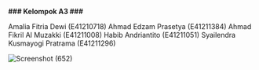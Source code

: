 **### Kelompok A3 ###**

Amalia Fitria Dewi (E41210718)
Ahmad Edzam Prasetya (E41211384)
Ahmad Fikril Al Muzakki (E41211008)
Habib Andriantito (E41211051)
Syailendra Kusmayogi Pratrama (E41211296)

![Screenshot (652)](https://user-images.githubusercontent.com/28477940/167782490-b8c1f181-021c-4f36-8514-6cd264565082.png)
